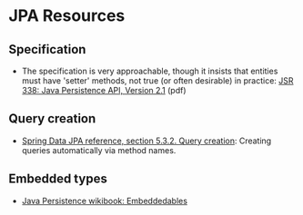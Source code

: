 # JPA Resources

## Specification

- The specification is very approachable, though it insists that entities must have 'setter' methods, not true (or often desirable) in practice: [JSR 338: Java Persistence API, Version 2.1](http://download.oracle.com/otn-pub/jcp/persistence-2_1-fr-eval-spec/JavaPersistence.pdf?AuthParam=1490712512_b2c567a5822bf6b90c2ef68cca39284a) (pdf)

## Query creation

- [Spring Data JPA reference, section 5.3.2. Query creation](https://docs.spring.io/spring-data/jpa/docs/current/reference/html/#jpa.query-methods.query-creation): Creating queries automatically via method names.

## Embedded types

- [Java Persistence wikibook: Embeddedables](https://en.wikibooks.org/wiki/Java_Persistence/Embeddables)
